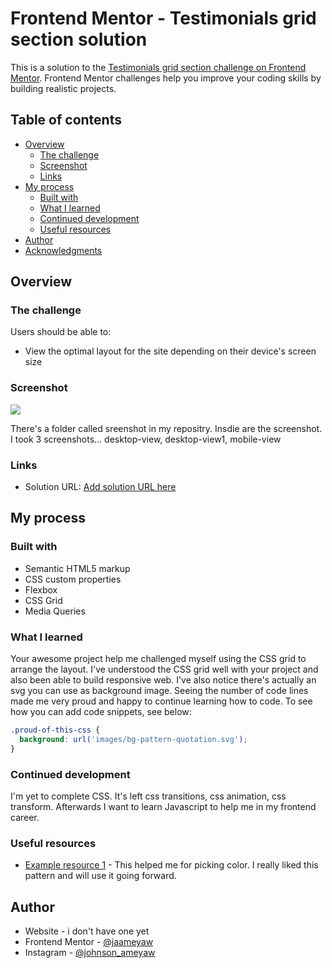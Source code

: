 # Frontend Mentor - Testimonials grid section solution

This is a solution to the [Testimonials grid section challenge on Frontend Mentor](https://www.frontendmentor.io/challenges/testimonials-grid-section-Nnw6J7Un7). Frontend Mentor challenges help you improve your coding skills by building realistic projects. 

## Table of contents

- [Overview](#overview)
  - [The challenge](#the-challenge)
  - [Screenshot](#screenshot)
  - [Links](#links)
- [My process](#my-process)
  - [Built with](#built-with)
  - [What I learned](#what-i-learned)
  - [Continued development](#continued-development)
  - [Useful resources](#useful-resources)
- [Author](#author)
- [Acknowledgments](#acknowledgments)



## Overview

### The challenge

Users should be able to:

- View the optimal layout for the site depending on their device's screen size

### Screenshot

![](./screenshots/desktop-view.jpg)

There's a folder called sreenshot in my repositry. Insdie are the screenshot. I took 3 screenshots... desktop-view, desktop-view1, mobile-view

### Links

- Solution URL: [Add solution URL here](https://github.com/jaameyaw/repo)
## My process

### Built with

- Semantic HTML5 markup
- CSS custom properties
- Flexbox
- CSS Grid
- Media Queries


### What I learned

Your awesome project help me challenged myself using the CSS grid to arrange the layout. I've understood the CSS grid well with your project and also been able to build responsive web. I've also notice there's actually an svg you can use as background image. Seeing the number of code lines made me very proud and happy to continue learning how to code. 
To see how you can add code snippets, see below:

```css
.proud-of-this-css {
  background: url('images/bg-pattern-quotation.svg');
}
```

### Continued development

I'm yet to complete CSS. It's left css transitions, css animation, css transform. Afterwards I want to learn Javascript to help me in my frontend career.



### Useful resources

- [Example resource 1](https://colorhunt.co/) - This helped me for picking color. I really liked this pattern and will use it going forward.


## Author

- Website - i don't have one yet
- Frontend Mentor - [@jaameyaw](https://www.frontendmentor.io/profile/jaameyaw)
- Instagram - [@johnson_ameyaw](https://www.instagram.com/johnson_ameyaw)

